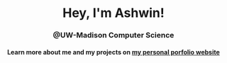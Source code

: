 <div align = 'center' > 
  <h1>Hey, I'm Ashwin!</h1>
  <h3>@UW-Madison Computer Science</h3>
<!--   <img src = "https://github-readme-stats.vercel.app/api?username=Ashwin-T&show_icons=true&theme=radical" /> -->
  <h4>Learn more about me and my projects on <a target= "_blank" rel="noopener noreferrer" href = "https://ashwintalwalkar.com">my personal porfolio website</a></h4>
</div>

